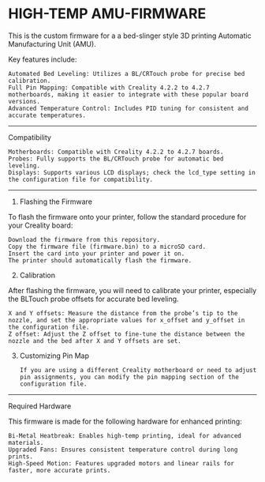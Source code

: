 # HIGH-TEMP AMU-FIRMWARE
This is the custom firmware for a a bed-slinger style 3D printing Automatic Manufacturing Unit (AMU). 

Key features include:

    Automated Bed Leveling: Utilizes a BL/CRTouch probe for precise bed calibration.
    Full Pin Mapping: Compatible with Creality 4.2.2 to 4.2.7 motherboards, making it easier to integrate with these popular board versions.
    Advanced Temperature Control: Includes PID tuning for consistent and accurate temperatures.

----------------------------------------------------------------------------------------------------
Compatibility

    Motherboards: Compatible with Creality 4.2.2 to 4.2.7 boards.
    Probes: Fully supports the BL/CRTouch probe for automatic bed leveling.
    Displays: Supports various LCD displays; check the lcd_type setting in the configuration file for compatibility.

----------------------------------------------------------------------------------------------------
1. Flashing the Firmware

To flash the firmware onto your printer, follow the standard procedure for your Creality board:

    Download the firmware from this repository.
    Copy the firmware file (firmware.bin) to a microSD card.
    Insert the card into your printer and power it on.
    The printer should automatically flash the firmware.

2. Calibration

After flashing the firmware, you will need to calibrate your printer, especially the BLTouch probe offsets for accurate bed leveling.

    X and Y offsets: Measure the distance from the probe’s tip to the nozzle, and set the appropriate values for x_offset and y_offset in the configuration file.
    Z offset: Adjust the Z offset to fine-tune the distance between the nozzle and the bed after X and Y offsets are set.

3. Customizing Pin Map

       If you are using a different Creality motherboard or need to adjust pin assignments, you can modify the pin mapping section of the configuration file.

----------------------------------------------------------------------------------------------------
   Required Hardware 

This firmware is made for the following hardware for enhanced printing:

    Bi-Metal Heatbreak: Enables high-temp printing, ideal for advanced materials.
    Upgraded Fans: Ensures consistent temperature control during long prints.
    High-Speed Motion: Features upgraded motors and linear rails for faster, more accurate prints.

